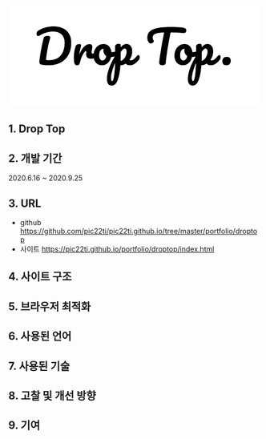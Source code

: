 ![logo_droptop](/portfolio/droptop/logo_droptop.png)
## 1. Drop Top

## 2. 개발 기간
2020.6.16 ~ 2020.9.25

## 3. URL
* github <https://github.com/pic22ti/pic22ti.github.io/tree/master/portfolio/droptop>
* 사이트 <https://pic22ti.github.io/portfolio/droptop/index.html>

## 4. 사이트 구조
## 5. 브라우저 최적화
## 6. 사용된 언어
## 7. 사용된 기술
## 8. 고찰 및 개선 방향
## 9. 기여
